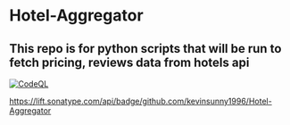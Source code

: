 # Hotel-Aggregator

## This repo is for python scripts that will be run to fetch pricing, reviews data from hotels api


[![CodeQL](https://github.com/kevinsunny1996/Hotel-Aggregator/actions/workflows/codeql-analysis.yml/badge.svg?branch=main)](https://github.com/kevinsunny1996/Hotel-Aggregator/actions/workflows/codeql-analysis.yml)

https://lift.sonatype.com/api/badge/github.com/kevinsunny1996/Hotel-Aggregator

